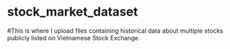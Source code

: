 # stock_market_dataset
#This is where I upload files containing historical data about multiple stocks publicly listed on Vietnamese Stock Exchange.
